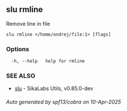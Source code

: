 ## slu rmline

Remove line in file

```
slu rmline </home/ondrej/file:1> [flags]
```

### Options

```
  -h, --help   help for rmline
```

### SEE ALSO

* [slu](slu.md)	 - SikaLabs Utils, v0.85.0-dev

###### Auto generated by spf13/cobra on 10-Apr-2025
